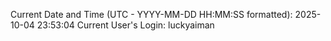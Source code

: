 Current Date and Time (UTC - YYYY-MM-DD HH:MM:SS formatted): 2025-10-04 23:53:04
Current User's Login: luckyaiman
